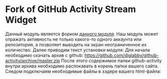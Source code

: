# Fork of GitHub Activity Stream Widget


Данный модуль является форком [данного модуля](https://github.com/caseyscarborough/github-activity). Наш модуль может отражать активность не только
какого-то одного аккаунта или репозитория, а позволяет выводить на экран неограниченное их количество. Далее приводим текст установки  модуля: 
Для начала необходимо скачать архив с github: https://github.com/diglabby/github-activity/archive/master.zip После этого содержимое папки github-activity внутри архива необходимо распокавать в корень папки вашего сайта. Следом подключаем необходимые файлы в хэдере вашего html-файла:

<head>
<link rel="stylesheet" href="//cdnjs.cloudflare.com/ajax/libs/octicons/2.0.2/octicons.min.css">
<link rel="stylesheet" href="src/github-activity.css">

<script src="//code.jquery.com/jquery-1.11.0.js"></script>
<script type="text/javascript" src="//cdnjs.cloudflare.com/ajax/libs/mustache.js/0.7.2/mustache.min.js"></script>
<script type="text/javascript" src="src/github-activity.js"></script>
<script>
</head>
```
## Возможны два варианта использования модуля:
1) Оригинальная функциональность. Для ее достижение мы не указываемсвойства handler и repositories. Модуль будет отображать только активность одного пользователя указанного в свойстве username или активность одного репозитория, указанного в  свойствем repository. 
2) Отображение активности множества разных репозиториев или юзеров. Для этого в поле username указываем ник пользователя, сведения о котором будут показываться в шапке модуля. В свойстве handler мы указываем путь до файла handler.php, который находится в папке модуля. В свойстве repositories указывается объект, хранящий список пользователей и отдельных репозиториев, которые необходимо отобразить в модуле гит-хаб активности. Список указывается следующим образом: для добавления всей активности конкретного пользователя, создаётся ключ в виде имени пользователя, которому строкой присвоено значение в виде этого же имени. Для добавления активности избранных репозиториев одного пользователя, создаётся ключ в виде имени пользователя, хранящего значение в виде массива, каждый элемент которого является именем нужного репозитория.
Пример правильно прописанного свойства repositories:
```js
repositories: {
  user:["repository1","repository2"],
  MrKarlKori:"MrKarlKori"
  }
```

## Комментарии и форки приветствуются.
